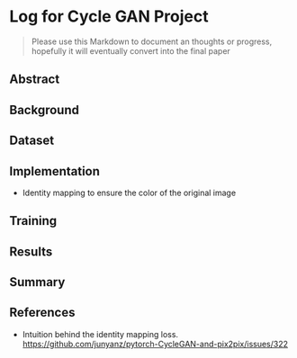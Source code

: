# Log for Cycle GAN Project
> Please use this Markdown to document an thoughts or progress, hopefully it will eventually convert into the final paper

## Abstract

## Background

## Dataset

## Implementation
+ Identity mapping to ensure the color of the original image

## Training

## Results

## Summary

## References
+ Intuition behind the identity mapping loss. https://github.com/junyanz/pytorch-CycleGAN-and-pix2pix/issues/322